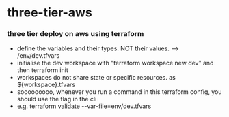 # three-tier-aws
### three tier deploy on aws using terraform


- define the variables and their types. NOT their values. --> /env/dev.tfvars
- initialise the dev workspace with "terraform workspace new dev" and then terraform init
- workspaces do not share state or specific resources. as ${workspace}.tfvars
- sooooooooo, whenever you run a command in this terraform config, you should use the flag in the cli
- e.g.     terraform validate --var-file=env/dev.tfvars
